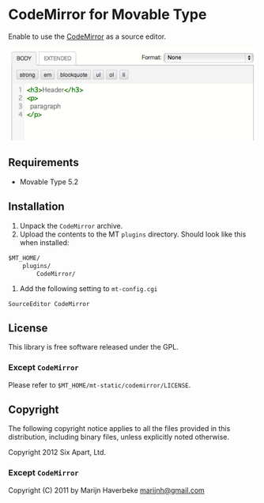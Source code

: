 # CodeMirror for Movable Type

Enable to use the [CodeMirror](http://codemirror.net/) as a source editor.

![Screenshot](https://github.com/movabletype/mt-plugin-codemirror/raw/master/artwork/screenshot.png)


## Requirements

* Movable Type 5.2


## Installation

1. Unpack the `CodeMirror` archive.
1. Upload the contents to the MT `plugins` directory.
Should look like this when installed:
```
$MT_HOME/
    plugins/
        CodeMirror/
```

1. Add the following setting to `mt-config.cgi`
```
SourceEditor CodeMirror
```


## License

This library is free software released under the GPL.
 
### Except `CodeMirror`

Please refer to `$MT_HOME/mt-static/codemirror/LICENSE`.
 
 
## Copyright

The following copyright notice applies to all the files provided in this
distribution, including binary files, unless explicitly noted otherwise.

Copyright 2012 Six Apart, Ltd.


### Except `CodeMirror`

Copyright (C) 2011 by Marijn Haverbeke <marijnh@gmail.com>
